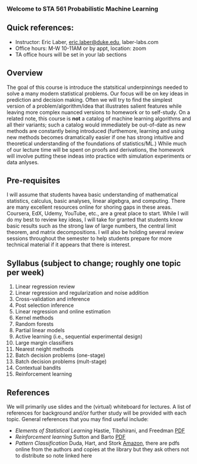### Welcome to STA 561 Probabilistic Machine Learning

## Quick references:
- Instructor: Eric Laber, eric.laber@duke.edu, laber-labs.com
- Office hours:  M-W 10-11AM or by appt, location: zoom 
- TA office hours will be set in your lab sections

## Overview 
The goal of this course is introduce the statsitical underpinnings needed to solve a
many modern statistical problems.  Our focus will be on key ideas in prediction and decision 
making. Often we will try to find the simplest version of a problem/algorithm/idea 
that illustrates salient features while leaving more complex nuanced versions to 
homework or to self-study.  On a related note, this course is **not** a catalog 
of machine learning algorithms and all their variants; such a catalog would
immediately be out-of-date as new methods are constantly being introduced (furthemore, 
learning and using new methods becomes dramatically easier if one has strong intuitive and theoretical
understanding of the foundations of statistics/ML.)  While much of our lecture time will be
spent on proofs and derivations, the homework will involve putting these indeas into practice 
with simulation experiments or data anlyses.  

## Pre-requisites 
I will assume that students havea basic understanding of mathematical statistics,
calculus, basic analyses, linear algebgra, and computing.  There are many excellent 
resources online for shoring gaps in these areas.  Coursera, EdX, Udemy, YouTube, etc., are a
great place to start.  While I will do my best to review key ideas, I will take for
granted that students know basic results such as the strong law of large numbers, the
central limit theorem, and matrix decompositions.  I will also be holding several review
sessions throughout the semester to help students prepare for more technical material if
it appears that there is interest.  


## Syllabus (subject to change; roughly one topic per week)
1.  Linear regression review 
2.  Linear regression and regularization and noise addition 
3.  Cross-validation and inference
4.  Post selection inference  
5.  Linear regression and online estimation 
6.  Kernel methods 
7.  Random forests 
8.  Partial linear models 
9.  Active learning (i.e., sequential experimental design)
10.  Large margin classifiers 
11.  Nearest neight methods 
12.  Batch decision problems (one-stage)
13.  Batch decision problems (mult-stage)
14.  Contextual bandits 
15.  Reinforcement learning

## References
We will primarily use slides and the (virtual) whiteboard for lectures.  A list of
references for background and/or further study will be provided with each topic. 
General references that you may find useful include: 
- *Elements of Statistical Learning* Hastie, Tibshirani, and Freedman  [PDF](https://web.stanford.edu/~hastie/ElemStatLearn/)
- *Reinforcement learning* Sutton and Barto [PDF](http://incompleteideas.net/book/the-book.html)
- *Pattern Classification* Duda, Hart, and Stork [Amazon](https://www.amazon.com/Pattern-Classification-Pt-1-Richard-Duda/dp/0471056693/ref=sr_1_1?dchild=1&keywords=duda+and+hart&qid=1608491709&sr=8-1), there are pdfs online from the authors and copies at the library but they ask others not to distribute so note linked here
